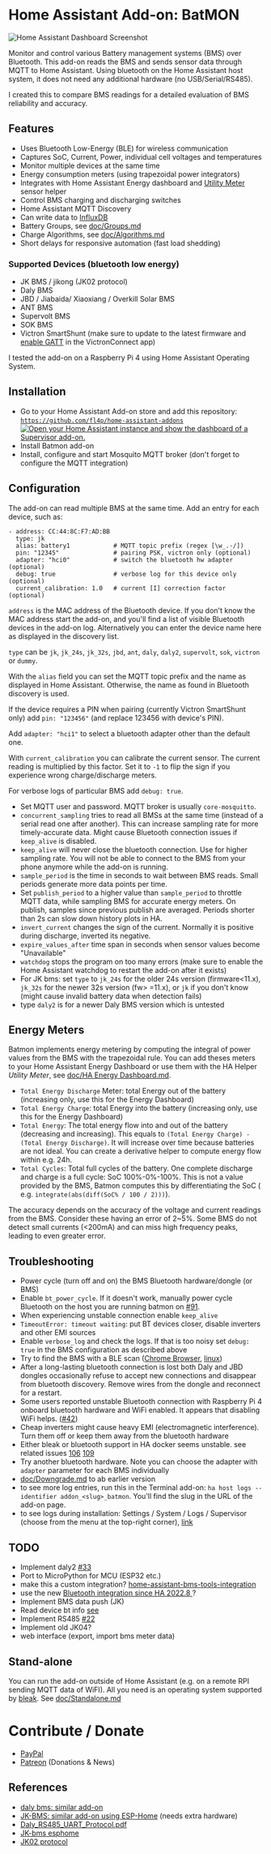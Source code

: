 # Home Assistant Add-on: BatMON

![Home Assistant Dashboard Screenshot](https://repository-images.githubusercontent.com/445289350/03f3d531-37cf-48be-84c8-e6c75270fc87)

Monitor and control various Battery management systems (BMS) over Bluetooth. This add-on reads the BMS and sends sensor
data through MQTT to Home Assistant. Using bluetooth on the Home Assistant host system, it does not need any additional
hardware (no USB/Serial/RS485).

I created this to compare BMS readings for a detailed evaluation of BMS reliability and accuracy.

## Features

* Uses Bluetooth Low-Energy (BLE) for wireless communication
* Captures SoC, Current, Power, individual cell voltages and temperatures
* Monitor multiple devices at the same time
* Energy consumption meters (using trapezoidal power integrators)
* Integrates with Home Assistant Energy dashboard and [Utility Meter](doc/HA%20Energy%20Dashboard.md) sensor helper
* Control BMS charging and discharging switches
* Home Assistant MQTT Discovery
* Can write data to [InfluxDB](doc/InfluxDB.md)
* Battery Groups, see [doc/Groups.md](doc/Groups.md)
* Charge Algorithms, see [doc/Algorithms.md](doc/Algorithms.md)
* Short delays for responsive automation (fast load shedding)

### Supported Devices (bluetooth low energy)

* JK BMS / jikong (JK02 protocol)
* Daly BMS
* JBD / Jiabaida/ Xiaoxiang / Overkill Solar BMS
* ANT BMS
* Supervolt BMS
* SOK BMS
* Victron SmartShunt (make sure to update to the latest firmware
  and [enable GATT](https://community.victronenergy.com/questions/93919/victron-bluetooth-ble-protocol-publication.html)
  in the VictronConnect app)

I tested the add-on on a Raspberry Pi 4 using Home Assistant Operating System.

## Installation

* Go to your Home Assistant Add-on store and add this
  repository: [`https://github.com/fl4p/home-assistant-addons`](https://github.com/fl4p/home-assistant-addons)
  [![Open your Home Assistant instance and show the dashboard of a Supervisor add-on.](https://my.home-assistant.io/badges/supervisor_addon.svg)](https://my.home-assistant.io/redirect/supervisor_addon/?addon=2af0a32d_batmon&repository_url=https%3A%2F%2Fgithub.com%2Ffl4p%2Fhome-assistant-addons)
* Install Batmon add-on
* Install, configure and start Mosquito MQTT broker (don't forget to configure the MQTT integration)

## Configuration

The add-on can read multiple BMS at the same time.
Add an entry for each device, such as:

```
- address: CC:44:8C:F7:AD:BB
  type: jk
  alias: battery1            # MQTT topic prefix (regex [\w_.-/])
  pin: "12345"               # pairing PSK, victron only (optional)
  adapter: "hci0"            # switch the bluetooth hw adapter (optional)
  debug: true                # verbose log for this device only (optional)
  current_calibration: 1.0   # current [I] correction factor (optional)
```

`address` is the MAC address of the Bluetooth device. If you don't know the MAC address start the add-on, and you'll
find a list of visible Bluetooth devices in the add-on log. Alternatively you can enter the device name here as
displayed in the discovery list.

`type` can be `jk`, `jk_24s`, `jk_32s`, `jbd`, `ant`, `daly`, `daly2`, `supervolt`, `sok`, `victron` or `dummy`.

With the `alias` field you can set the MQTT topic prefix and the name as displayed in Home Assistant.
Otherwise, the name as found in Bluetooth discovery is used.

If the device requires a PIN when pairing (currently Victron SmartShunt only) add `pin: "123456"` (and replace 123456
with device's PIN).

Add `adapter: "hci1"` to select a bluetooth adapter other than the default one.

With `current_calibration` you can calibrate the current sensor. The current reading is multiplied by this factor. Set
it to `-1` to flip the sign if you experience wrong charge/discharge meters.

For verbose logs of particular BMS add `debug: true`.

* Set MQTT user and password. MQTT broker is usually `core-mosquitto`.
* `concurrent_sampling` tries to read all BMSs at the same time (instead of a serial read one after another). This can
  increase sampling rate for more timely-accurate data. Might cause Bluetooth connection issues if `keep_alive` is
  disabled.
* `keep_alive` will never close the bluetooth connection. Use for higher sampling rate. You will not be able to connect
  to the BMS from your phone anymore while the add-on is running.
* `sample_period` is the time in seconds to wait between BMS reads. Small periods generate more data points per time.
* Set `publish_period` to a higher value than `sample_period` to throttle MQTT data, while sampling BMS for accurate
  energy meters. On publish, samples since previous publish are averaged. Periods shorter than 2s can slow down history
  plots in HA.
* `invert_current` changes the sign of the current. Normally it is positive during discharge, inverted its negative.
* `expire_values_after` time span in seconds when sensor values become "Unavailable"
* `watchdog` stops the program on too many errors (make sure to enable the Home Assistant watchdog to restart the add-on
  after it exists)
* For JK bms: set `type` to `jk_24s` for the older 24s version (firmware<11.x), `jk_32s` for the newer 32s version (fw>
  =11.x), or `jk` if you don't know (might cause invalid battery data when detection fails)
* type `daly2` is for a newer Daly BMS version which is untested

## Energy Meters

Batmon implements energy metering by computing the integral of power values from the BMS with the trapezoidal rule. You
can add theses meters to your Home Assistant Energy Dashboard or use them with the HA Helper *Utility Meter*,
see [doc/HA Energy Dashboard.md](doc/HA%20Energy%20Dashboard.md).

* `Total Energy Discharge` Meter: total Energy out of the battery (increasing only, use this for the Energy Dashboard)
* `Total Energy Charge`: total Energy into the battery (increasing only, use this for the Energy Dashboard)
* `Total Energy`: The total energy flow into and out of the battery (decreasing and increasing).
  This equals to `(Total Energy Charge) - (Total Energy Discharge)`. It will increase over time because batteries are
  not ideal. You can create a derivative helper to compute energy flow within e.g. 24h.
* `Total Cycles`: Total full cycles of the battery. One complete discharge and charge is a full cycle: SoC 100%-0%-100%.
  This is not a value provided by the BMS, Batmon computes this by differentiating the SoC (
  e.g. `integrate(abs(diff(SoC% / 100 / 2)))`).

The accuracy depends on the accuracy of the voltage and current readings from the BMS.
Consider these having an error of 2~5%. Some BMS do not detect small currents (<200mA) and can miss high frequency
peaks, leading to even greater error.

## Troubleshooting

* Power cycle (turn off and on) the BMS Bluetooth hardware/dongle (or BMS)
* Enable `bt_power_cycle`. If it doesn't work, manually power cycle Bluetooth on the host you are running batmon
  on [#91](https://github.com/fl4p/batmon-ha/discussions/91).
* When experiencing unstable connection enable `keep_alive`
* `TimeoutError: timeout waiting`: put BT devices closer, disable inverters and other EMI sources
* Enable `verbose_log` and check the logs. If that is too noisy set `debug: true` in the BMS configuration as described
  above
* Try to find the BMS with a BLE
  scan ([Chrome Browser](chrome://bluetooth-internals/#devices), [linux](https://ukbaz.github.io/howto/beacon_scan_cmd_line.html))
* After a long-lasting bluetooth connection is lost both Daly and JBD dongles occasionally refuse to accept new
  connections and disappear from bluetooth discovery. Remove wires from the dongle and reconnect for a restart.
* Some users reported unstable Bluetooth connection with Raspberry Pi 4 onboard bluetooth hardware and WiFi enabled. It
  appears that disabling WiFi helps. ([#42](https://github.com/fl4p/batmon-ha/issues/42))
* Cheap inverters might cause heavy EMI (electromagnetic interference). Turn them off or keep them away from the
  bluetooth
  hardware
* Either bleak or bluetooth support in HA docker seems unstable. see related
  issues [106](https://github.com/fl4p/batmon-ha/issues/106) [109](https://github.com/fl4p/batmon-ha/issues/109)
* Try another bluetooth hardware. Note you can choose the adapter with `adapter` parameter for each BMS individually
* [doc/Downgrade.md](doc/Downgrade.md) to ab earlier version
* to see more log entries, run this in the Terminal add-on: `ha host logs --identifier addon_<slug>_batmon`. You'll find
  the slug in the URL of the add-on page.
* to see logs during installation: Settings / System / Logs / Supervisor (choose from the menu at the top-right
  corner), [link](`http://homeassistant.local:8123/config/logs?provider=supervisor`)

## TODO

* Implement daly2 [#33](https://github.com/fl4p/batmon-ha/issues/33)
* Port to MicroPython for MCU (ESP32 etc.)
* make this a custom
  integration? [home-assistant-bms-tools-integration](https://github.com/ElD4n1/home-assistant-bms-tools-integration)
* use the new [Bluetooth integration since HA 2022.8 ](https://www.home-assistant.io/integrations/bluetooth/) ?
* Implement BMS data push (JK)
* Read device bt info [see](https://www.bluetooth.com/specifications/specs/device-information-service-1-1/)
* Implement RS485 [#22](https://github.com/fl4p/batmon-ha/issues/22)
* Implement old JK04?
* web interface (export, import bms meter data)

## Stand-alone

You can run the add-on outside of Home Assistant (e.g. on a remote RPI sending MQTT data of WiFI).
All you need is an operating system supported by [bleak](https://pypi.org/project/bleak/).
See [doc/Standalone.md](doc/Standalone.md)

# Contribute / Donate

* [PayPal](https://www.paypal.com/donate/?hosted_button_id=6LACACFHQMR3C)
* [Patreon](patreon.com/user?u=88448325) (Donations & News)

## References

* [daly bms: similar add-on](https://github.com/MindFreeze/dalybms)
* [JK-BMS: similar add-on using ESP-Home](https://github.com/syssi/esphome-jk-bms) (needs extra hardware)
* [Daly_RS485_UART_Protocol.pdf](https://github.com/jblance/mpp-solar/blob/master/docs/protocols/DALY-Daly_RS485_UART_Protocol.pdf)
* [JK-bms esphome](https://github.com/syssi/esphome-jk-bms/blob/main/components/jk_bms_ble/jk_bms_ble.cpp#L336)
* [JK02 protocol](https://github.com/jblance/mpp-solar/blob/master/mppsolar/protocols/jk02.py)

